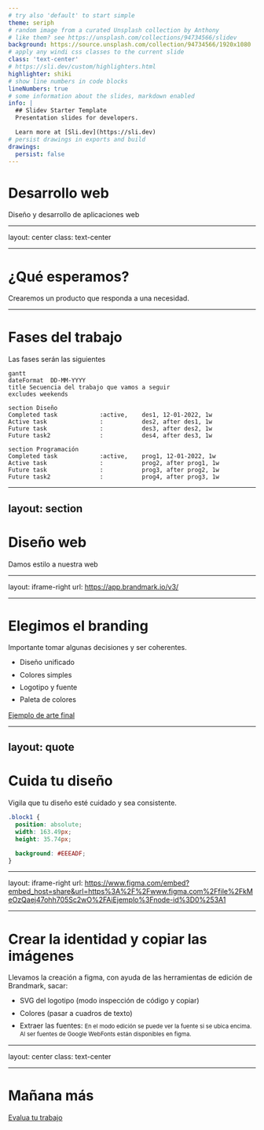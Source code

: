 ```yaml
---
# try also 'default' to start simple
theme: seriph
# random image from a curated Unsplash collection by Anthony
# like them? see https://unsplash.com/collections/94734566/slidev
background: https://source.unsplash.com/collection/94734566/1920x1080
# apply any windi css classes to the current slide
class: 'text-center'
# https://sli.dev/custom/highlighters.html
highlighter: shiki
# show line numbers in code blocks
lineNumbers: true
# some information about the slides, markdown enabled
info: |
  ## Slidev Starter Template
  Presentation slides for developers.

  Learn more at [Sli.dev](https://sli.dev)
# persist drawings in exports and build
drawings:
  persist: false
---
```


# Desarrollo web

Diseño y desarrollo de aplicaciones web

<!--
The last comment block of each slide will be treated as slide notes. It will be visible and editable in Presenter Mode along with the slide. [Read more in the docs](https://sli.dev/guide/syntax.html#notes)
-->

---

layout: center
class: text-center

---

# ¿Qué esperamos?

Crearemos un producto que responda a una necesidad.

---

# Fases del trabajo

Las fases serán las siguientes

```mermaid
gantt
dateFormat  DD-MM-YYYY
title Secuencia del trabajo que vamos a seguir
excludes weekends

section Diseño
Completed task            :active,    des1, 12-01-2022, 1w
Active task               :           des2, after des1, 1w
Future task               :           des3, after des2, 1w
Future task2              :           des4, after des3, 1w

section Programación
Completed task            :active,    prog1, 12-01-2022, 1w
Active task               :           prog2, after prog1, 1w
Future task               :           prog3, after prog2, 1w
Future task2              :           prog4, after prog3, 1w

```

---

## layout: section

# Diseño web

Damos estilo a nuestra web

---

layout: iframe-right
url: https://app.brandmark.io/v3/

---

# Elegimos el branding

Importante tomar algunas decisiones y ser coherentes.

- Diseño unificado
- Colores simples
- Logotipo y fuente
- Paleta de colores

[Ejemplo de arte final](https://app.brandmark.io/v3/#logo_data=%7B%22id%22%3A%22logo-4e09912b-a848-4d26-9b7d-01fe6669ad28%22%2C%22layout%22%3A2%2C%22title%22%3A%22Ai!%20Que%20Arte%22%2C%22titleFamily%22%3A%22Special%20Elite%22%2C%22titleVariant%22%3A%22regular%22%2C%22titleColor%22%3A%5B%7B%22hex%22%3A%22%23313026%22%7D%5D%2C%22titleScale%22%3A0.83%2C%22titleLetterSpace%22%3A0%2C%22titleLineSpace%22%3A1.1%2C%22titleBoldness%22%3A0%2C%22titleX%22%3A0%2C%22titleY%22%3A0%2C%22titleAlign%22%3A%22center%22%2C%22slogan%22%3A%22Arte%20digital%20con%20inteligencia%20artificial%22%2C%22sloganFamily%22%3A%22Fira%20Sans%20Condensed%22%2C%22sloganVariant%22%3A%22400%22%2C%22sloganColor%22%3A%5B%7B%22hex%22%3A%22%23dd5a40%22%7D%5D%2C%22sloganScale%22%3A0.75%2C%22sloganLetterSpace%22%3A0%2C%22sloganLineSpace%22%3A1.1%2C%22sloganBoldness%22%3A0%2C%22sloganAlign%22%3A%22center%22%2C%22sloganX%22%3A0%2C%22sloganY%22%3A0%2C%22icon%22%3A%7B%22type%22%3A%22noun%22%2C%22id%22%3A88882%2C%22preview%22%3A%22https%3A%2F%2Fapp.brandmark.io%2Fnounpreview%2F88882.png%22%7D%2C%22showIcon%22%3Atrue%2C%22iconScale%22%3A1%2C%22iconColor%22%3A%5B%7B%22hex%22%3A%22%23dd5a40%22%7D%5D%2C%22iconContainer%22%3Anull%2C%22showIconContainer%22%3Afalse%2C%22iconContainerScale%22%3A1%2C%22iconContainerColor%22%3A%5B%7B%22hex%22%3A%22%23e8baaa%22%7D%5D%2C%22iconSpace%22%3A1%2C%22iconX%22%3A0%2C%22iconY%22%3A0%2C%22nthChar%22%3A0%2C%22container%22%3Anull%2C%22showContainer%22%3Afalse%2C%22containerScale%22%3A1%2C%22containerColor%22%3A%5B%7B%22hex%22%3A%22%23e8baaa%22%7D%5D%2C%22containerX%22%3A0%2C%22containerY%22%3A0%2C%22backgroundColor%22%3A%5B%7B%22hex%22%3A%22%23eeeadf%22%7D%5D%2C%22palette%22%3A%5B%22%23eeeadf%22%2C%22%23313026%22%2C%22%236a3e2e%22%2C%22%23a34c37%22%2C%22%23dd5a40%22%5D%2C%22keywords%22%3A%5B%22robot%22%2C%22ai%22%2C%22art%22%5D%7D)

---

## layout: quote

# Cuida tu diseño

Vigila que tu diseño esté cuidado y sea consistente.

```css {2|3,4|6|a}
.block1 {
  position: absolute;
  width: 163.49px;
  height: 35.74px;

  background: #EEEADF;
}
```

---

layout: iframe-right
url: https://www.figma.com/embed?embed_host=share&url=https%3A%2F%2Fwww.figma.com%2Ffile%2FkMeOzQaej47ohh705Sc2wO%2FAiEjemplo%3Fnode-id%3D0%253A1

---

# Crear la identidad y copiar las imágenes

Llevamos la creación a figma, con ayuda de las herramientas de edición de Brandmark, sacar:

- SVG del logotipo (modo inspección de código y copiar)
- Colores (pasar a cuadros de texto)
- Extraer las fuentes: <small>En el modo edición se puede ver la fuente si se ubica encima. Al ser fuentes de Google WebFonts están disponibles en figma.</small>

<style>
  li {
    line-height: 1.2em;
    margin-bottom: 0.6em;
  }
  small {
    line-height: 0.8em;
  }
</style>

---

layout: center
class: text-center

---

# Mañana más

[Evalua tu trabajo](https://track.tic.escuelaideo.edu.es)
